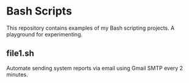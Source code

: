 # Bash Scripts

This repository contains examples of my Bash scripting projects. A playground for experimenting.

## file1.sh
Automate sending system reports via email using Gmail SMTP every 2 minutes.


